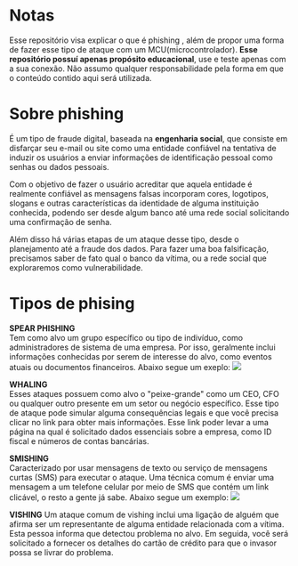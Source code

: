 # Notas
Esse repositório visa explicar o que é phishing , além de propor  uma forma de fazer esse tipo de ataque com um MCU(microcontrolador). **Esse repositório possuí apenas propósito educacional**, use e teste apenas com a sua conexão. Não assumo qualquer responsabilidade pela forma em que o conteúdo contido aqui será utilizada.

# Sobre phishing
É um tipo de fraude digital, baseada na **engenharia social**, que consiste em disfarçar seu e-mail ou site como uma entidade confiável na tentativa de induzir os usuários a enviar informações de identificação pessoal como senhas ou dados pessoais.

Com o objetivo de fazer o usuário acreditar que aquela entidade é realmente confiável as mensagens falsas incorporam cores, logotipos, slogans e outras características da identidade de alguma instituição conhecida, podendo ser desde algum banco até uma rede social solicitando uma confirmação de senha.

Além disso há várias etapas de um ataque desse tipo, desde o planejamento até a fraude dos dados. Para fazer uma boa falsificação, precisamos saber de fato qual o banco da vítima, ou a rede social que exploraremos como vulnerabilidade.

# Tipos de phising
**SPEAR PHISHING**<br>
Tem como alvo um grupo específico ou tipo de indivíduo, como administradores de sistema de uma empresa. Por isso, geralmente inclui informações conhecidas por serem de interesse do alvo, como eventos atuais ou documentos financeiros. Abaixo segue um exeplo:
<img src="https://github.com/SystemGuuh/Phishing-ExplicaoESP3266/blob/main/imgs/spear.png?raw=true">

**WHALING**<br>
Esses ataques possuem como alvo o "peixe-grande" como um CEO, CFO ou qualquer outro presente em um setor ou negócio específico. Esse tipo de ataque pode simular alguma consequências legais e que você precisa clicar no link para obter mais informações. Esse link poder levar a uma página na qual é solicitado dados essenciais sobre a empresa, como ID fiscal e números de contas bancárias.

**SMISHING**<br>
Caracterizado por usar mensagens de texto ou serviço de mensagens curtas (SMS) para executar o ataque. Uma técnica comum é enviar uma mensagem a um telefone celular por meio de SMS que contém um link clicável, o resto a gente já sabe. Abaixo segue um exemplo:
<img src="https://github.com/SystemGuuh/Phishing-ExplicaoESP3266/blob/main/imgs/smishing.png?raw=true">

**VISHING**
Um ataque comum de vishing inclui uma ligação de alguém que afirma ser um representante de alguma entidade relacionada com a vítima. Esta pessoa informa que detectou problema no alvo. Em seguida, você será solicitado a fornecer os detalhes do cartão de crédito para que o invasor possa se livrar do problema.
